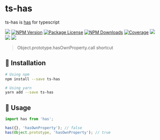 # ts-has

ts-has is [has](https://github.com/tarruda/has) for typescript

<a href="https://github.com/yoicalsin/ts-has"><img src="https://img.shields.io/spiget/stars/1000?color=brightgreen&label=Star&logo=github" /></a>
<a href="https://www.npmjs.com/ts-has" target="_blank">
<img src="https://img.shields.io/npm/v/ts-has" alt="NPM Version" /></a>
<a href="https://www.npmjs.com/ts-has" target="_blank">
<img src="https://img.shields.io/npm/l/ts-has" alt="Package License" /></a>
<a href="https://www.npmjs.com/ts-has" target="_blank">
<img src="https://img.shields.io/npm/dm/ts-has" alt="NPM Downloads" /></a>
<a href="https://github.com/yoicalsin/ts-has" target="_blank">
<img src="https://s3.amazonaws.com/assets.coveralls.io/badges/coveralls_95.svg" alt="Coverage" /></a>
<a href="https://github.com/yoicalsin/ts-has"><img src="https://img.shields.io/badge/Github%20Page-ts-has-yellow?style=flat-square&logo=github" /></a>
<a href="https://github.com/yoicalsin"><img src="https://img.shields.io/badge/Author-Yoni%20Calsin-blueviolet?style=flat-square&logo=appveyor" /></a>
<a href="https://twitter.com/yoicalsin" target="_blank">
<img src="https://img.shields.io/twitter/follow/yoicalsin.svg?style=social&label=Follow"></a>

> Object.prototype.hasOwnProperty.call shortcut

## 🎉 Installation

```bash
# Using npm
npm install --save ts-has

# Using yarn
yarn add --save ts-has
```

## 🎹 Usage

```js
import has from 'has';

has({}, 'hasOwnProperty'); // false
has(Object.prototype, 'hasOwnProperty'); // true
```
